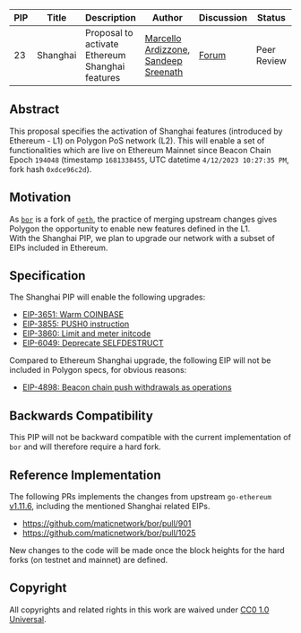 

| PIP | Title                         | Description                                     | Author                                                                                                | Discussion | Status      | Type                                     | Date       |
|-----|-------------------------------|-------------------------------------------------|-------------------------------------------------------------------------------------------------------|------------|-------------|------------------------------------------|------------|
| 23  | Shanghai | Proposal to activate Ethereum Shanghai features | [Marcello Ardizzone](https://github.com/marcello33), [Sandeep Sreenath](https://github.com/ssandeep)  | [Forum](https://forum.polygon.technology/t/pip-23-proposal-to-activate-ethereum-shanghai-features/13065)  | Peer Review | Core | 2023-09-22 |

## Abstract

This proposal specifies the activation of Shanghai features (introduced by Ethereum - L1) on Polygon PoS network (L2). This will enable a set of functionalities which are live on Ethereum Mainnet since Beacon Chain Epoch `194048` (timestamp `1681338455`, UTC datetime `4/12/2023 10:27:35 PM`, fork hash `0xdce96c2d`).

## Motivation

As [`bor`](https://github.com/maticnetwork/bor) is a fork of [`geth`](https://github.com/ethereum/go-ethereum), the practice of merging upstream changes gives Polygon the opportunity to enable new features defined in the L1.  
With the Shanghai PIP, we plan to upgrade our network with a subset of EIPs included in Ethereum.

## Specification

The Shanghai PIP will enable the following upgrades:
* [EIP-3651: Warm COINBASE](https://eips.ethereum.org/EIPS/eip-3651)
* [EIP-3855: PUSH0 instruction](https://eips.ethereum.org/EIPS/eip-3855)
* [EIP-3860: Limit and meter initcode](https://eips.ethereum.org/EIPS/eip-3860)
* [EIP-6049: Deprecate SELFDESTRUCT](https://eips.ethereum.org/EIPS/eip-6049)

Compared to Ethereum Shanghai upgrade, the following EIP will not be included in Polygon specs, for obvious reasons:
* [EIP-4898: Beacon chain push withdrawals as operations](https://eips.ethereum.org/EIPS/eip-4895)

## Backwards Compatibility

This PIP will not be backward compatible with the current implementation of `bor` and will therefore require a hard fork.

## Reference Implementation

The following PRs implements the changes from upstream `go-ethereum` [v1.11.6](https://github.com/ethereum/go-ethereum/tree/v1.11.6), including the mentioned Shanghai related EIPs. 
- https://github.com/maticnetwork/bor/pull/901
- https://github.com/maticnetwork/bor/pull/1025

New changes to the code will be made once the block heights for the hard forks (on testnet and mainnet) are defined. 


## Copyright

All copyrights and related rights in this work are waived under [CC0 1.0 Universal](https://creativecommons.org/publicdomain/zero/1.0/legalcode).
